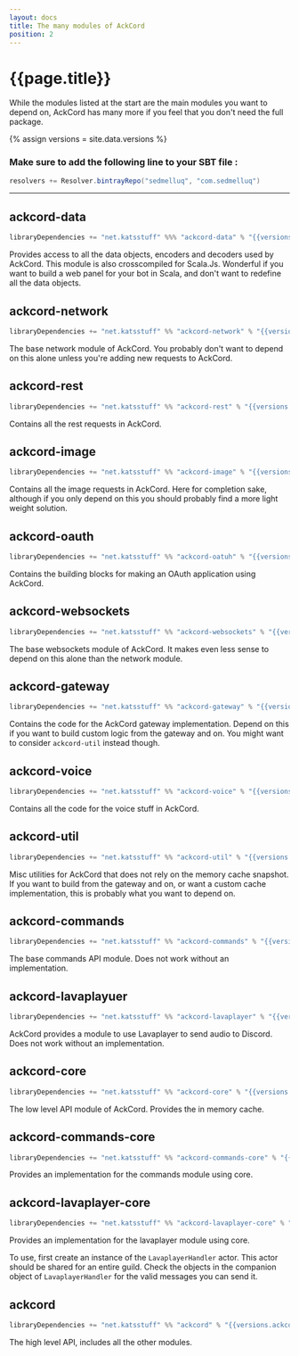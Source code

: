```yaml
---
layout: docs
title: The many modules of AckCord
position: 2
---
```


# {{page.title}}
While the modules listed at the start are the main modules you want to depend on, AckCord has many more if you feel that you don't need the full package.

{% assign versions = site.data.versions %}

### Make sure to add the following line to your SBT file :
```scala
resolvers += Resolver.bintrayRepo("sedmelluq", "com.sedmelluq")
```

---

## ackcord-data
```scala
libraryDependencies += "net.katsstuff" %%% "ackcord-data" % "{{versions.ackcord}}"
```
Provides access to all the data objects, encoders and decoders used by AckCord. This module is also crosscompiled for Scala.Js. Wonderful if you want to build a web panel for your bot in Scala, and don't want to redefine all the data objects.

## ackcord-network
```scala
libraryDependencies += "net.katsstuff" %% "ackcord-network" % "{{versions.ackcord}}"
```
The base network module of AckCord. You probably don't want to depend on this alone unless you're adding new requests to AckCord.

## ackcord-rest
```scala
libraryDependencies += "net.katsstuff" %% "ackcord-rest" % "{{versions.ackcord}}"
```
Contains all the rest requests in AckCord.

## ackcord-image
```scala
libraryDependencies += "net.katsstuff" %% "ackcord-image" % "{{versions.ackcord}}"
```
Contains all the image requests in AckCord. Here for completion sake, although if you only depend on this you should probably find a more light weight solution.

## ackcord-oauth
```scala
libraryDependencies += "net.katsstuff" %% "ackcord-oatuh" % "{{versions.ackcord}}"
```
Contains the building blocks for making an OAuth application using AckCord.

## ackcord-websockets
```scala
libraryDependencies += "net.katsstuff" %% "ackcord-websockets" % "{{versions.ackcord}}"
```
The base websockets module of AckCord. It makes even less sense to depend on this alone than the network module.

## ackcord-gateway
```scala
libraryDependencies += "net.katsstuff" %% "ackcord-gateway" % "{{versions.ackcord}}" //The gateway module of AckCord
```
Contains the code for the AckCord gateway implementation. Depend on this if you want to build custom logic from the gateway and on. You might want to consider `ackcord-util` instead though.

## ackcord-voice
```scala
libraryDependencies += "net.katsstuff" %% "ackcord-voice" % "{{versions.ackcord}}"
```
Contains all the code for the voice stuff in AckCord.

## ackcord-util
```scala
libraryDependencies += "net.katsstuff" %% "ackcord-util" % "{{versions.ackcord}}"
```
Misc utilities for AckCord that does not rely on the memory cache snapshot. If you want to build from the gateway and on, or want a custom cache implementation, this is probably what you want to depend on.

## ackcord-commands
```scala
libraryDependencies += "net.katsstuff" %% "ackcord-commands" % "{{versions.ackcord}}"
```
The base commands API module. Does not work without an implementation.

## ackcord-lavaplayuer
```scala
libraryDependencies += "net.katsstuff" %% "ackcord-lavaplayer" % "{{versions.ackcord}}"
```
AckCord provides a module to use Lavaplayer to send audio to Discord. Does not work without an implementation.

## ackcord-core
```scala
libraryDependencies += "net.katsstuff" %% "ackcord-core" % "{{versions.ackcord}}"
```
The low level API module of AckCord. Provides the in memory cache.

## ackcord-commands-core
```scala
libraryDependencies += "net.katsstuff" %% "ackcord-commands-core" % "{{versions.ackcord}}"
```
Provides an implementation for the commands module using core.

## ackcord-lavaplayer-core
```scala
libraryDependencies += "net.katsstuff" %% "ackcord-lavaplayer-core" % "{{versions.ackcord}}"
```
Provides an implementation for the lavaplayer module using core.

To use, first create an instance of the `LavaplayerHandler` actor. This actor should be shared for an entire guild. Check the objects in the companion object of `LavaplayerHandler` for the valid messages you can send it.

## ackcord
```scala
libraryDependencies += "net.katsstuff" %% "ackcord" % "{{versions.ackcord}}"
```
The high level API, includes all the other modules.